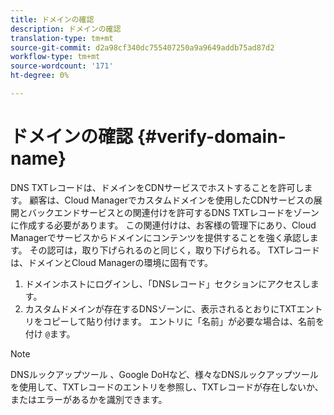 ```yaml
---
title: ドメインの確認
description: ドメインの確認
translation-type: tm+mt
source-git-commit: d2a98cf340dc755407250a9a9649addb75ad87d2
workflow-type: tm+mt
source-wordcount: '171'
ht-degree: 0%

---
```



# ドメインの確認 {#verify-domain-name}

DNS TXTレコードは、ドメインをCDNサービスでホストすることを許可します。 顧客は、Cloud Managerでカスタムドメインを使用したCDNサービスの展開とバックエンドサービスとの関連付けを許可するDNS TXTレコードをゾーンに作成する必要があります。 この関連付けは、お客様の管理下にあり、Cloud Managerでサービスからドメインにコンテンツを提供することを強く承認します。 その認可は，取り下げられるのと同じく，取り下げられる。 TXTレコードは、ドメインとCloud Managerの環境に固有です。

1. ドメインホストにログインし、「DNSレコード」セクションにアクセスします。
1. カスタムドメインが存在するDNSゾーンに、表示されるとおりにTXTエントリをコピーして貼り付けます。 エントリに「名前」が必要な場合は、名前を付け `@`ます。

>[!NOTE]
>DNSルックアップツール [](https://www.ultratools.com/tools/dnsLookup)、Google DoHなど、様々なDNSルックアップツールを使用して、TXTレコードのエントリを参照し、TXTレコードが存在しないか、またはエラーがあるかを識別できます。
